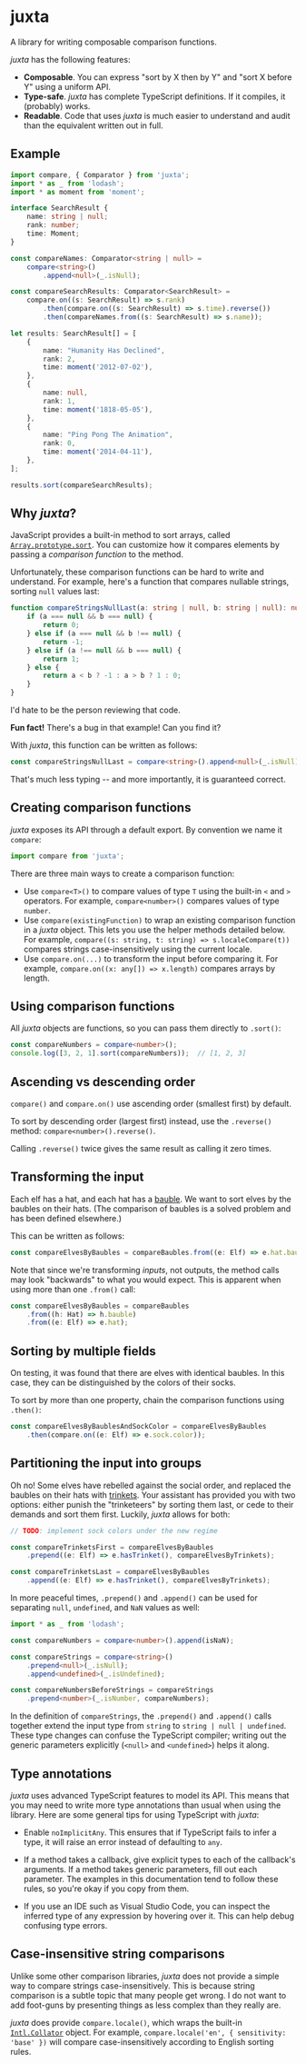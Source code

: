 # juxta

A library for writing composable comparison functions.

*juxta* has the following features:

* **Composable**. You can express "sort by X then by Y" and "sort X before Y" using a uniform API.
* **Type-safe**. *juxta* has complete TypeScript definitions. If it compiles, it (probably) works.
* **Readable**. Code that uses *juxta* is much easier to understand and audit than the equivalent written out in full.


## Example

```typescript
import compare, { Comparator } from 'juxta';
import * as _ from 'lodash';
import * as moment from 'moment';

interface SearchResult {
    name: string | null;
    rank: number;
    time: Moment;
}

const compareNames: Comparator<string | null> =
    compare<string>()
        .append<null>(_.isNull);

const compareSearchResults: Comparator<SearchResult> =
    compare.on((s: SearchResult) => s.rank)
        .then(compare.on((s: SearchResult) => s.time).reverse())
        .then(compareNames.from((s: SearchResult) => s.name));

let results: SearchResult[] = [
    {
        name: "Humanity Has Declined",
        rank: 2,
        time: moment('2012-07-02'),
    },
    {
        name: null,
        rank: 1,
        time: moment('1818-05-05'),
    },
    {
        name: "Ping Pong The Animation",
        rank: 0,
        time: moment('2014-04-11'),
    },
];

results.sort(compareSearchResults);
```


## Why *juxta*?

JavaScript provides a built-in method to sort arrays, called [`Array.prototype.sort`][Array.prototype.sort]. You can customize how it compares elements by passing a *comparison function* to the method.

[Array.prototype.sort]: https://developer.mozilla.org/en-US/docs/Web/JavaScript/Reference/Global_Objects/Array/sort

Unfortunately, these comparison functions can be hard to write and understand. For example, here's a function that compares nullable strings, sorting `null` values last:

```typescript
function compareStringsNullLast(a: string | null, b: string | null): number {
    if (a === null && b === null) {
        return 0;
    } else if (a === null && b !== null) {
        return -1;
    } else if (a !== null && b === null) {
        return 1;
    } else {
        return a < b ? -1 : a > b ? 1 : 0;
    }
}
```

I'd hate to be the person reviewing that code.

**Fun fact!** There's a bug in that example! Can you find it?

With *juxta*, this function can be written as follows:

```typescript
const compareStringsNullLast = compare<string>().append<null>(_.isNull);
```

That's much less typing -- and more importantly, it is guaranteed correct.


## Creating comparison functions

*juxta* exposes its API through a default export. By convention we name it `compare`:

```typescript
import compare from 'juxta';
```

There are three main ways to create a comparison function:

* Use `compare<T>()` to compare values of type `T` using the built-in `<` and `>` operators. For example, `compare<number>()` compares values of type `number`.
* Use `compare(existingFunction)` to wrap an existing comparison function in a *juxta* object. This lets you use the helper methods detailed below. For example, `compare((s: string, t: string) => s.localeCompare(t))` compares strings case-insensitively using the current locale.
* Use `compare.on(...)` to transform the input before comparing it. For example, `compare.on((x: any[]) => x.length)` compares arrays by length.


## Using comparison functions

All *juxta* objects are functions, so you can pass them directly to `.sort()`:

```typescript
const compareNumbers = compare<number>();
console.log([3, 2, 1].sort(compareNumbers));  // [1, 2, 3]
```


## Ascending vs descending order

`compare()` and `compare.on()` use ascending order (smallest first) by default.

To sort by descending order (largest first) instead, use the `.reverse()` method: `compare<number>().reverse()`.

Calling `.reverse()` twice gives the same result as calling it zero times.


## Transforming the input

Each elf has a hat, and each hat has a [bauble]. We want to sort elves by the baubles on their hats. (The comparison of baubles is a solved problem and has been defined elsewhere.)

This can be written as follows:

```typescript
const compareElvesByBaubles = compareBaubles.from((e: Elf) => e.hat.bauble);
```

[bauble]: http://www.dictionary.com/browse/bauble

Note that since we're transforming *inputs*, not outputs, the method calls may look "backwards" to what you would expect. This is apparent when using more than one `.from()` call:

```typescript
const compareElvesByBaubles = compareBaubles
    .from((h: Hat) => h.bauble)
    .from((e: Elf) => e.hat);
```


## Sorting by multiple fields

On testing, it was found that there are elves with identical baubles. In this case, they can be distinguished by the colors of their socks.

To sort by more than one property, chain the comparison functions using `.then()`:

```typescript
const compareElvesByBaublesAndSockColor = compareElvesByBaubles
    .then(compare.on((e: Elf) => e.sock.color));
```


## Partitioning the input into groups

Oh no! Some elves have rebelled against the social order, and replaced the baubles on their hats with [trinkets]. Your assistant has provided you with two options: either punish the "trinketeers" by sorting them last, or cede to their demands and sort them first. Luckily, *juxta* allows for both:

[trinkets]: https://www.merriam-webster.com/dictionary/trinket

```typescript
// TODO: implement sock colors under the new regime

const compareTrinketsFirst = compareElvesByBaubles
    .prepend((e: Elf) => e.hasTrinket(), compareElvesByTrinkets);

const compareTrinketsLast = compareElvesByBaubles
    .append((e: Elf) => e.hasTrinket(), compareElvesByTrinkets);
```

In more peaceful times, `.prepend()` and `.append()` can be used for separating `null`, `undefined`, and `NaN` values as well:

```typescript
import * as _ from 'lodash';

const compareNumbers = compare<number>().append(isNaN);

const compareStrings = compare<string>()
    .prepend<null>(_.isNull);
    .append<undefined>(_.isUndefined);

const compareNumbersBeforeStrings = compareStrings
    .prepend<number>(_.isNumber, compareNumbers);
```

In the definition of `compareStrings`, the `.prepend()` and `.append()` calls together extend the input type from `string` to `string | null | undefined`. These type changes can confuse the TypeScript compiler; writing out the generic parameters explicitly (`<null>` and `<undefined>`) helps it along.


## Type annotations

*juxta* uses advanced TypeScript features to model its API. This means that you may need to write more type annotations than usual when using the library. Here are some general tips for using TypeScript with *juxta*:

* Enable `noImplicitAny`. This ensures that if TypeScript fails to infer a type, it will raise an error instead of defaulting to `any`.

* If a method takes a callback, give explicit types to each of the callback's arguments. If a method takes generic parameters, fill out each parameter. The examples in this documentation tend to follow these rules, so you're okay if you copy from them.

* If you use an IDE such as Visual Studio Code, you can inspect the inferred type of any expression by hovering over it. This can help debug confusing type errors.


## Case-insensitive string comparisons

Unlike some other comparison libraries, *juxta* does not provide a simple way to compare strings case-insensitively. This is because string comparison is a subtle topic that many people get wrong. I do not want to add foot-guns by presenting things as less complex than they really are.

*juxta* does provide `compare.locale()`, which wraps the built-in [`Intl.Collator`][Intl.Collator] object. For example, `compare.locale('en', { sensitivity: 'base' })` will compare case-insensitively according to English sorting rules.

[Intl.Collator]: https://developer.mozilla.org/en-US/docs/Web/JavaScript/Reference/Global_Objects/Collator
